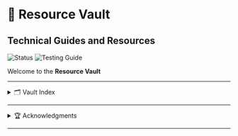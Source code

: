# 🌸 Resource Vault

<div>
  <h2>Technical Guides and Resources</h2>
</div>

<!-- Need to make these better :/ -->
![Status](https://img.shields.io/badge/status-active-ff69b4?style=flat-square&logo=flutter&logoColor=white)
![Testing Guide](https://img.shields.io/badge/guide-testing-ffb6c1?style=flat-square&logo=bookstack&logoColor=white)

Welcome to the **Resource Vault**

---

<details>
  <summary>🗂️ Vault Index</summary>
  
  <div>
    <h6>🧪 <a href="./guide-vault/Api-Testing-Guide.md">API Testing Guide</a></h6>
  </div>

  <!-- <div>
    <h6>🐳 Docker Guide (Coming Soon Maybe)</h6>
  </div>-->

<div>
    <h6>📕 <a href="./guide-vault/Database-Study-Guide-I.md">Data base study guide I</a></h6>
  </div>
</details>

---

<details>
  <summary>🏆 Acknowledgments</summary>
  
  <div>
    <h6>example name</h6>
    <p>Worked on the <a href="./example/name-of-file">Example Guide</a></p>
  </div>
</details>

---
